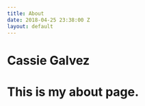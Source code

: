 ```yaml
---
title: About
date: 2018-04-25 23:38:00 Z
layout: default
---
```


# Cassie Galvez

# This is my about page.